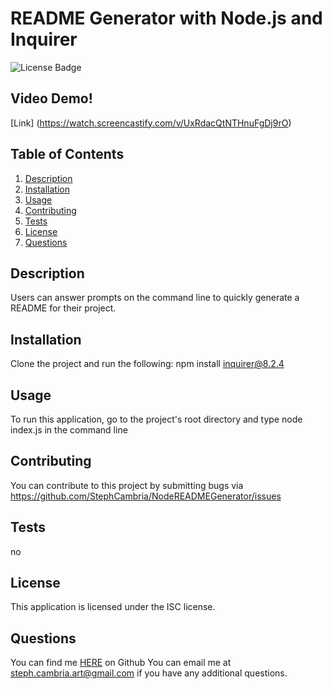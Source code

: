 # README Generator with Node.js and Inquirer
![License Badge](https://shields.io/badge/license-ISC-green)

## Video Demo!
[Link] (https://watch.screencastify.com/v/UxRdacQtNTHnuFgDj9rO)

## Table of Contents
1. [Description](#description)
2. [Installation](#installation)
3. [Usage](#usage)
4. [Contributing](#contributing)
5. [Tests](#tests)
6. [License](#license)
7. [Questions](#questions)

## Description
Users can answer prompts on the command line to quickly generate a README for their project. 
## Installation
Clone the project and run the following: npm install inquirer@8.2.4
## Usage
To run this application, go to the project's root directory and type node index.js in the command line
## Contributing
You can contribute to this project by submitting bugs via https://github.com/StephCambria/NodeREADMEGenerator/issues
## Tests
no
## License
This application is licensed under the ISC license.

## Questions
You can find me [HERE](https://github.com/StephCambria) on Github
You can email me at steph.cambria.art@gmail.com if you have any additional questions.
